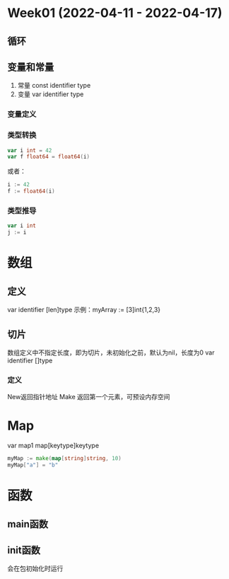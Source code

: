 # Week01 (2022-04-11 - 2022-04-17)

## 循环

## 变量和常量
1. 常量 const identifier type
2. 变量 var identifier type

### 变量定义

### 类型转换
```go
var i int = 42
var f float64 = float64(i)
```
或者：
```go
i := 42
f := float64(i)
```

### 类型推导
```go
var i int
j := i
```


# 数组

## 定义
var identifier [len]type
示例：myArray := [3]int{1,2,3}

## 切片
数组定义中不指定长度，即为切片，未初始化之前，默认为nil，长度为0
var identifier []type


### 定义
New返回指针地址
Make 返回第一个元素，可预设内存空间

# Map
var map1 map[keytype]keytype
```go
myMap := make(map[string]string, 10)
myMap["a"] = "b"
```

# 函数

## main函数

## init函数
会在包初始化时运行
